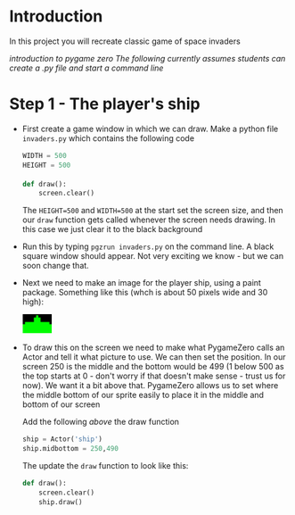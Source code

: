# Introduction

In this project you will recreate classic game of space invaders

_introduction to pygame zero_
_The following currently assumes students can create a .py file and start a command line_

# Step 1 - The player's ship
+ First create a game window in which we can draw. Make a python file `invaders.py` which contains the following code

    ```python
    WIDTH = 500
    HEIGHT = 500

    def draw():
        screen.clear()
    ```
    
    The `HEIGHT=500` and `WIDTH=500` at the start set the screen size, and then our `draw` function 
    gets called whenever the screen needs drawing. In this case we just clear it to the black background

+ Run this by typing `pgzrun invaders.py` on the command line. A black square window should appear. 
    Not very exciting we know - but we can soon change that.

+ Next we need to make an image for the player ship, using a paint package.
    Something like this (whch is about 50 pixels wide and 30 high):

    ![Player ship](ship.png)

+ To draw this on the screen we need to make what PygameZero calls an Actor and tell it what picture to use.
    We can then set the position. In our screen 250 is the middle and the bottom would be 499 
    (1 below 500 as the top starts at 0 - don't worry if that
    doesn't make sense - trust us for now). We want it a bit above that.
    PygameZero allows us to set where the middle bottom of our sprite easily to place it in the middle
    and bottom of our screen 

    Add the following _above_ the draw function

    ```python
    ship = Actor('ship')
    ship.midbottom = 250,490
    ```

    The update the `draw` function to look like this:

    ```python
    def draw():
        screen.clear()
        ship.draw()
    ```


